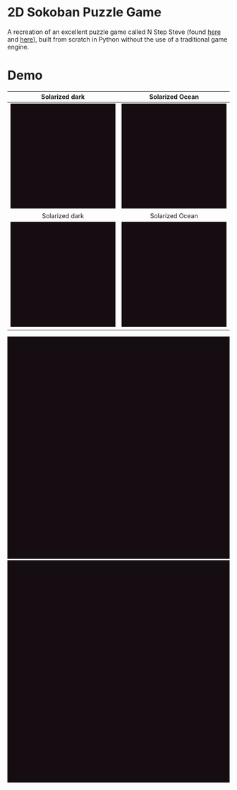 # 2D Sokoban Puzzle Game
A recreation of an excellent puzzle game called N Step Steve (found [here](https://epicpikaguy.itch.io/n-step-steve-part-1) and [here](https://epicpikaguy.itch.io/n-step-steve-part-2)), built from scratch in Python without the use of a traditional game engine.

# Demo
Solarized dark             |  Solarized Ocean
:-------------------------:|:-------------------------:
![Demo](demo/demo1.gif)  |  ![Demo](demo/demo1.gif)
Solarized dark             |  Solarized Ocean
![Demo](demo/demo2.gif)  |  ![Demo](demo/demo1.gif)

![Demo](demo/demo1.gif) ![Demo](demo/demo1.gif)
